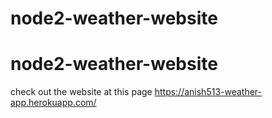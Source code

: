 # node2-weather-website
# node2-weather-website
check out the website at this page
https://anish513-weather-app.herokuapp.com/
